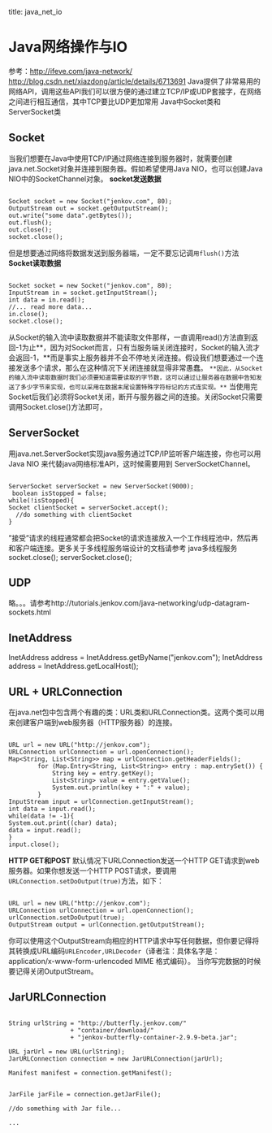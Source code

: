title: java_net_io 

#  Java网络操作与IO 
参考：http://ifeve.com/java-network/ http://blog.csdn.net/xiazdong/article/details/6713691
Java提供了非常易用的网络API，调用这些API我们可以很方便的通过建立TCP/IP或UDP套接字，在网络之间进行相互通信，其中TCP要比UDP更加常用
Java中Socket类和ServerSocket类

##  Socket 
当我们想要在Java中使用TCP/IP通过网络连接到服务器时，就需要创建java.net.Socket对象并连接到服务器。假如希望使用Java NIO，也可以创建Java NIO中的SocketChannel对象。
**socket发送数据**
```

Socket socket = new Socket("jenkov.com", 80);
OutputStream out = socket.getOutputStream(); 
out.write("some data".getBytes());
out.flush();
out.close(); 
socket.close();

```
但是想要通过网络将数据发送到服务器端，一定不要忘记调` 用flush() `方法
**Socket读取数据**
```

Socket socket = new Socket("jenkov.com", 80);
InputStream in = socket.getInputStream(); 
int data = in.read();
//... read more data... 
in.close();
socket.close();

```
从Socket的输入流中读取数据并不能读取文件那样，一直调用read()方法直到返回-1为止**，因为对Socket而言，只有当服务端关闭连接时，Socket的输入流才会返回-1，**而是事实上服务器并不会不停地关闭连接。假设我们想要通过一个连接发送多个请求，那么在这种情况下关闭连接就显得非常愚蠢。
` **因此，从Socket的输入流中读取数据时我们必须要知道需要读取的字节数，这可以通过让服务器在数据中告知发送了多少字节来实现，也可以采用在数据末尾设置特殊字符标记的方式连实现。** `
当使用完Socket后我们必须将Socket关闭，断开与服务器之间的连接。关闭Socket只需要调用Socket.close()方法即可，
##  ServerSocket 
用java.net.ServerSocket实现java服务通过TCP/IP监听客户端连接，你也可以用Java NIO 来代替java网络标准API，这时候需要用到 ServerSocketChannel。
```

ServerSocket serverSocket = new ServerSocket(9000);
 boolean isStopped = false;
while(!isStopped){   
Socket clientSocket = serverSocket.accept();    
  //do something with clientSocket
}

```
”接受”请求的线程通常都会把Socket的请求连接放入一个工作线程池中，然后再和客户端连接。更多关于多线程服务端设计的文档请参考 java多线程服务
socket.close();
serverSocket.close();
##  UDP 
略。。。请参考http://tutorials.jenkov.com/java-networking/udp-datagram-sockets.html
##  InetAddress 
InetAddress address = InetAddress.getByName("jenkov.com");
InetAddress address = InetAddress.getLocalHost();
##  URL + URLConnection 
在java.net包中包含两个有趣的类：URL类和URLConnection类。这两个类可以用来创建客户端到web服务器（HTTP服务器）的连接。
```

URL url = new URL("http://jenkov.com");
URLConnection urlConnection = url.openConnection();
Map<String, List<String>> map = urlConnection.getHeaderFields();  
        for (Map.Entry<String, List<String>> entry : map.entrySet()) {  
            String key = entry.getKey();  
            List<String> value = entry.getValue();  
            System.out.println(key + ":" + value);  
        }     
InputStream input = urlConnection.getInputStream();
int data = input.read();
while(data != -1){
System.out.print((char) data);
data = input.read();
}
input.close();

```
**HTTP GET和POST**
默认情况下URLConnection发送一个HTTP GET请求到web服务器。如果你想发送一个HTTP POST请求，要调用` URLConnection.setDoOutput(true) `方法，如下：
```

URL url = new URL("http://jenkov.com");
URLConnection urlConnection = url.openConnection();
urlConnection.setDoOutput(true);
OutputStream output = urlConnection.getOutputStream();

```
你可以使用这个OutputStream向相应的HTTP请求中写任何数据，但你要记得将其转换成URL编码` URLEncoder,URLDecoder `（译者注：具体名字是：application/x-www-form-urlencoded MIME 格式编码）。
当你写完数据的时候要记得关闭OutputStream。
##  JarURLConnection 
```

String urlString = "http://butterfly.jenkov.com/"
                 + "container/download/"
                 + "jenkov-butterfly-container-2.9.9-beta.jar";

URL jarUrl = new URL(urlString);
JarURLConnection connection = new JarURLConnection(jarUrl);

Manifest manifest = connection.getManifest();


JarFile jarFile = connection.getJarFile();

//do something with Jar file...

... 

```
